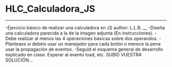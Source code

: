 # HLC_Calculadora_JS
___
-Ejercicio básico de realizar una calculadora en JS
author: L.L.B.
__
-Diseña una calculadora parecida a la de la imagen adjunta (En instrucciones). 
-Debe realizar al menos las 4 operaciones básicas sobre dos operandos. 
-Planteaos si debéis usar un manejador para cada botón o merece la pena usar la propagación de eventos. 
-Seguid el esquema general de desarrollo explicado en clase. Esperar al evento load, etc. 
SUBID VUESTRA SOLUCIÓN…
